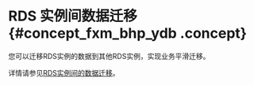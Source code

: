 # RDS 实例间数据迁移 {#concept_fxm_bhp_ydb .concept}

您可以迁移RDS实例的数据到其他RDS实例，实现业务平滑迁移。

详情请参见[RDS实例间的数据迁移](https://www.alibabacloud.com/help/zh/doc-detail/26626.htm)。

